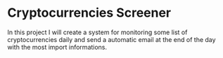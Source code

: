 # Cryptocurrencies Screener
In this project I will create a system for monitoring some list of cryptocurrencies daily and send a automatic email at the end of the day with the most import informations. <br>

